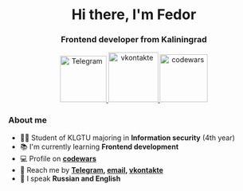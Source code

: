 <div id="header" align="center">
    <h1>Hi there, I'm Fedor</h1>
    <h3>Frontend developer from Kaliningrad</h3>
</div>
<div id="socials" align="center">
    <a href="telegram-url">
        <img src="https://img.shields.io/badge/Telegram-2CA5E0?style=for-the-badge&logo=telegram&logoColor=white" alt="Telegram" width="93px"/>
    </a>
        <a href="vkontakte-url">
        <img src="https://img.shields.io/badge/вконтакте-%232E87FB.svg?&style=for-the-badge&logo=vk&logoColor=white" alt="vkontakte" width="100px"  />
    </a>
        <a href="codewars-url">
        <img src="https://img.shields.io/badge/Codewars-B1361E?style=for-the-badge&logo=Codewars&logoColor=white" alt="codewars" width="96px"/>
    </a>
</div>

### About me

- :man_student: Student of KLGTU majoring in **Information security** (4th year)
- :books: I'm currently learning **Frontend development**
- :computer: Profile on **[codewars](codewars-link)**
- :iphone: Reach me by **[Telegram](telegram-link), [email](mailto:email-address), [vkontakte](vkontakte-link)**
- :speech_balloon: I speak **Russian and English**
